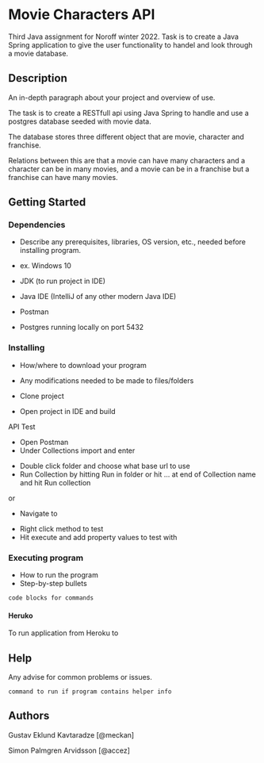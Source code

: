 # Movie Characters API

Third Java assignment for Noroff winter 2022. Task is to create a Java Spring application to give the user functionality
to handel and look through a movie database.

## Description

An in-depth paragraph about your project and overview of use.

The task is to create a RESTfull api using Java Spring to handle and use a postgres database seeded with movie data.

The database stores three different object that are movie, character and franchise.

Relations between this are that a movie can have many characters and a character can be in many movies, and a movie can
be in a franchise but a franchise can have many movies.

## Getting Started

### Dependencies

* Describe any prerequisites, libraries, OS version, etc., needed before installing program.
* ex. Windows 10

* JDK (to run project in IDE)
* Java IDE (IntelliJ of any other modern Java IDE)
* Postman
* Postgres running locally on port 5432

### Installing

* How/where to download your program
* Any modifications needed to be made to files/folders

* Clone project
* Open project in IDE and build

API Test

* Open Postman
* Under Collections import and enter

[//]: # (TODO add link to Postman collection)
* Double click folder and choose what base url to use
* Run Collection by hitting Run in folder or hit ... at end of Collection name and hit Run collection

or
* Navigate to 

[//]: # (TODO add link to swagger / open-api)
* Right click method to test
* Hit execute and add property values to test with

### Executing program

* How to run the program
* Step-by-step bullets

```
code blocks for commands
```

#### Heruko

To run application from Heroku to

[//]: # (TODO  add url to heruko app)

## Help

Any advise for common problems or issues.

```
command to run if program contains helper info
```

## Authors

Gustav Eklund Kavtaradze [@meckan]

Simon Palmgren Arvidsson [@accez]
